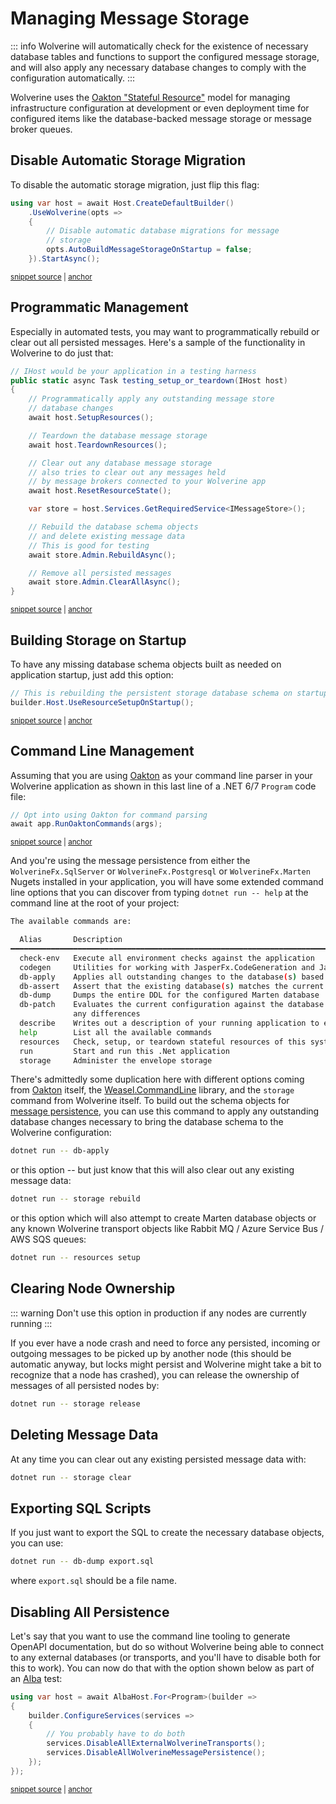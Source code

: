 # Managing Message Storage

::: info
Wolverine will automatically check for the existence of necessary database tables and functions to support the
configured message storage, and will also apply any necessary database changes to comply with the configuration automatically.
:::

Wolverine uses the [Oakton "Stateful Resource"](https://jasperfx.github.io/oakton/guide/host/resources.html) model for managing
infrastructure configuration at development or even deployment time for configured items like the database-backed message storage or
message broker queues.

## Disable Automatic Storage Migration

To disable the automatic storage migration, just flip this flag:

<!-- snippet: sample_disable_auto_build_envelope_storage -->
<a id='snippet-sample_disable_auto_build_envelope_storage'></a>
```cs
using var host = await Host.CreateDefaultBuilder()
    .UseWolverine(opts =>
    {
        // Disable automatic database migrations for message
        // storage
        opts.AutoBuildMessageStorageOnStartup = false;
    }).StartAsync();
```
<sup><a href='https://github.com/JasperFx/wolverine/blob/main/src/Samples/DocumentationSamples/DisablingStorageConstruction.cs#L10-L20' title='Snippet source file'>snippet source</a> | <a href='#snippet-sample_disable_auto_build_envelope_storage' title='Start of snippet'>anchor</a></sup>
<!-- endSnippet -->

## Programmatic Management

Especially in automated tests, you may want to programmatically rebuild or clear out all persisted
messages. Here's a sample of the functionality in Wolverine to do just that:

<!-- snippet: sample_programmatic_management_of_message_storage -->
<a id='snippet-sample_programmatic_management_of_message_storage'></a>
```cs
// IHost would be your application in a testing harness
public static async Task testing_setup_or_teardown(IHost host)
{
    // Programmatically apply any outstanding message store
    // database changes
    await host.SetupResources();

    // Teardown the database message storage
    await host.TeardownResources();

    // Clear out any database message storage
    // also tries to clear out any messages held
    // by message brokers connected to your Wolverine app
    await host.ResetResourceState();

    var store = host.Services.GetRequiredService<IMessageStore>();

    // Rebuild the database schema objects
    // and delete existing message data
    // This is good for testing
    await store.Admin.RebuildAsync();

    // Remove all persisted messages
    await store.Admin.ClearAllAsync();
}
```
<sup><a href='https://github.com/JasperFx/wolverine/blob/main/src/Persistence/PersistenceTests/Samples/DocumentationSamples.cs#L19-L47' title='Snippet source file'>snippet source</a> | <a href='#snippet-sample_programmatic_management_of_message_storage' title='Start of snippet'>anchor</a></sup>
<!-- endSnippet -->


## Building Storage on Startup

To have any missing database schema objects built as needed on application startup, just add this option:

<!-- snippet: sample_resource_setup_on_startup -->
<a id='snippet-sample_resource_setup_on_startup'></a>
```cs
// This is rebuilding the persistent storage database schema on startup
builder.Host.UseResourceSetupOnStartup();
```
<sup><a href='https://github.com/JasperFx/wolverine/blob/main/src/Samples/EFCoreSample/ItemService/Program.cs#L55-L60' title='Snippet source file'>snippet source</a> | <a href='#snippet-sample_resource_setup_on_startup' title='Start of snippet'>anchor</a></sup>
<!-- endSnippet -->

## Command Line Management

Assuming that you are using [Oakton](https://jasperfx.github.io/oakton) as your command line parser in your Wolverine application as
shown in this last line of a .NET 6/7 `Program` code file:

<!-- snippet: sample_using_oakton_for_command_line_parsing -->
<a id='snippet-sample_using_oakton_for_command_line_parsing'></a>
```cs
// Opt into using Oakton for command parsing
await app.RunOaktonCommands(args);
```
<sup><a href='https://github.com/JasperFx/wolverine/blob/main/src/Samples/EFCoreSample/ItemService/Program.cs#L85-L90' title='Snippet source file'>snippet source</a> | <a href='#snippet-sample_using_oakton_for_command_line_parsing' title='Start of snippet'>anchor</a></sup>
<!-- endSnippet -->

And you're using the message persistence from either the `WolverineFx.SqlServer` or `WolverineFx.Postgresql`
or `WolverineFx.Marten` Nugets installed in your application, you will have some extended command line options
that you can discover from typing `dotnet run -- help` at the command line at the root of your project:

```bash
The available commands are:

  Alias       Description
━━━━━━━━━━━━━━━━━━━━━━━━━━━━━━━━━━━━━━━━━━━━━━━━━━━━━━━━━━━━━━━━━━━━━━━━━━━━━━━━━━━━━━━━━━━━━━━━━━━━━━━━━━━━━━━━━━━━━━━━
  check-env   Execute all environment checks against the application
  codegen     Utilities for working with JasperFx.CodeGeneration and JasperFx.RuntimeCompiler
  db-apply    Applies all outstanding changes to the database(s) based on the current configuration
  db-assert   Assert that the existing database(s) matches the current configuration
  db-dump     Dumps the entire DDL for the configured Marten database
  db-patch    Evaluates the current configuration against the database and writes a patch and drop file if there are
              any differences
  describe    Writes out a description of your running application to either the console or a file
  help        List all the available commands
  resources   Check, setup, or teardown stateful resources of this system
  run         Start and run this .Net application
  storage     Administer the envelope storage
```

There's admittedly some duplication here with different options coming from [Oakton](https://jasperfx.github.io/oakton) itself, the [Weasel.CommandLine](https://github.com/JasperFx/weasel) library,
and the `storage` command from Wolverine itself. To build out the schema objects for [message persistence](/guide/durability/), you
can use this command to apply any outstanding database changes necessary to bring the database schema to the Wolverine configuration:

```bash
dotnet run -- db-apply
```
 or this option -- but just know that this will also clear out any existing message data:

```bash
dotnet run -- storage rebuild
```

or this option which will also attempt to create Marten database objects or any known Wolverine transport objects like
Rabbit MQ / Azure Service Bus / AWS SQS queues:

```bash
dotnet run -- resources setup
```

## Clearing Node Ownership

::: warning
Don't use this option in production if any nodes are currently running
:::

If you ever have a node crash and need to force any persisted, incoming or outgoing messages to be picked up 
by another node (this should be automatic anyway, but locks might persist and Wolverine might take a bit to recognize that a node has crashed),
you can release the ownership of messages of all persisted nodes by:

```bash
dotnet run -- storage release
```

## Deleting Message Data

At any time you can clear out any existing persisted message data with:

```bash
dotnet run -- storage clear
```

## Exporting SQL Scripts

If you just want to export the SQL to create the necessary database objects, you can use:

```bash
dotnet run -- db-dump export.sql
```
where `export.sql` should be a file name.

## Disabling All Persistence <Badge type="tip" text="3.6" />

Let's say that you want to use the command line tooling to generate OpenAPI documentation, but do so
without Wolverine being able to connect to any external databases (or transports, and you'll have to disable both for this to work).
You can now do that with the option shown below as part of an [Alba](https://jasperfx.github.io/alba) test:

<!-- snippet: sample_bootstrap_with_no_persistence -->
<a id='snippet-sample_bootstrap_with_no_persistence'></a>
```cs
using var host = await AlbaHost.For<Program>(builder =>
{
    builder.ConfigureServices(services =>
    {
        // You probably have to do both
        services.DisableAllExternalWolverineTransports();
        services.DisableAllWolverineMessagePersistence();
    });
});
```
<sup><a href='https://github.com/JasperFx/wolverine/blob/main/src/Http/Wolverine.Http.Tests/bootstrap_with_no_persistence.cs#L14-L26' title='Snippet source file'>snippet source</a> | <a href='#snippet-sample_bootstrap_with_no_persistence' title='Start of snippet'>anchor</a></sup>
<!-- endSnippet -->
